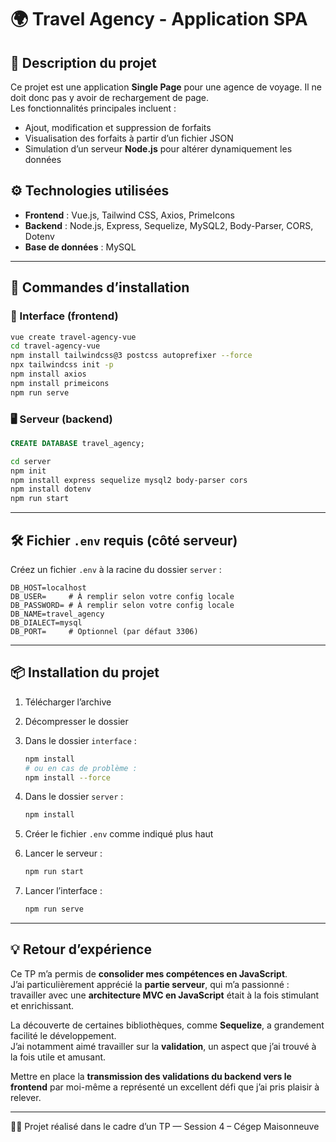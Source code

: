 # 🌍 Travel Agency - Application SPA

## 📝 Description du projet

Ce projet est une application **Single Page** pour une agence de voyage. Il ne doit donc pas y avoir de rechargement de page.  
Les fonctionnalités principales incluent :

- Ajout, modification et suppression de forfaits
- Visualisation des forfaits à partir d’un fichier JSON
- Simulation d’un serveur **Node.js** pour altérer dynamiquement les données

## ⚙️ Technologies utilisées

- **Frontend** : Vue.js, Tailwind CSS, Axios, PrimeIcons  
- **Backend** : Node.js, Express, Sequelize, MySQL2, Body-Parser, CORS, Dotenv  
- **Base de données** : MySQL

---

## 🚀 Commandes d’installation

### 🔧 Interface (frontend)

```bash
vue create travel-agency-vue
cd travel-agency-vue
npm install tailwindcss@3 postcss autoprefixer --force
npx tailwindcss init -p
npm install axios
npm install primeicons
npm run serve
```

### 🖥️ Serveur (backend)

```sql
CREATE DATABASE travel_agency;
```

```bash
cd server
npm init
npm install express sequelize mysql2 body-parser cors
npm install dotenv
npm run start
```

---

## 🛠️ Fichier `.env` requis (côté serveur)

Créez un fichier `.env` à la racine du dossier `server` :

```
DB_HOST=localhost
DB_USER=     # À remplir selon votre config locale
DB_PASSWORD= # À remplir selon votre config locale
DB_NAME=travel_agency
DB_DIALECT=mysql
DB_PORT=     # Optionnel (par défaut 3306)
```

---

## 📦 Installation du projet

1. Télécharger l’archive
2. Décompresser le dossier
3. Dans le dossier `interface` :  
   ```bash
   npm install
   # ou en cas de problème :
   npm install --force
   ```

4. Dans le dossier `server` :  
   ```bash
   npm install
   ```

5. Créer le fichier `.env` comme indiqué plus haut
6. Lancer le serveur :  
   ```bash
   npm run start
   ```

7. Lancer l’interface :  
   ```bash
   npm run serve
   ```

---

## 💡 Retour d’expérience

Ce TP m’a permis de **consolider mes compétences en JavaScript**.  
J’ai particulièrement apprécié la **partie serveur**, qui m’a passionné : travailler avec une **architecture MVC en JavaScript** était à la fois stimulant et enrichissant.

La découverte de certaines bibliothèques, comme **Sequelize**, a grandement facilité le développement.  
J’ai notamment aimé travailler sur la **validation**, un aspect que j’ai trouvé à la fois utile et amusant.

Mettre en place la **transmission des validations du backend vers le frontend** par moi-même a représenté un excellent défi que j’ai pris plaisir à relever.

---

🧑‍💻 Projet réalisé dans le cadre d’un TP — Session 4 – Cégep Maisonneuve
